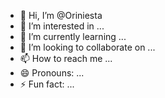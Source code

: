 - 👋 Hi, I’m @Oriniesta
- 👀 I’m interested in ...
- 🌱 I’m currently learning ...
- 💞️ I’m looking to collaborate on ...
- 📫 How to reach me ...
- 😄 Pronouns: ...
- ⚡ Fun fact: ...

<!---
Oriniesta/Oriniesta is a ✨ special ✨ repository because its `README.md` (this file) appears on your GitHub profile.
You can click the Preview link to take a look at your changes.
--->

